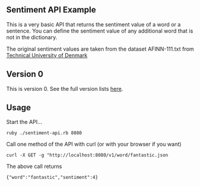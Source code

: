 ## Sentiment API Example

This is a very basic API that returns the sentiment value of a word or a sentence. You can define the sentiment value of any additional word that is not in the dictionary.

The original sentiment values are taken from the dataset AFINN-111.txt from [Technical University of Denmark](http://www2.imm.dtu.dk/pubdb/views/publication_details.php?id=6010) 

## Version 0 

This is version 0. See the full version lists [here](https://github.com/3scale/sentiment-api-example/blob/master/README.md).

## Usage

Start the API...

	ruby ./sentiment-api.rb 8080

Call one method of the API with curl (or with your browser if you want)

	curl -X GET -g "http://localhost:8080/v1/word/fantastic.json

The above call returns 

	{"word":"fantastic","sentiment":4}






